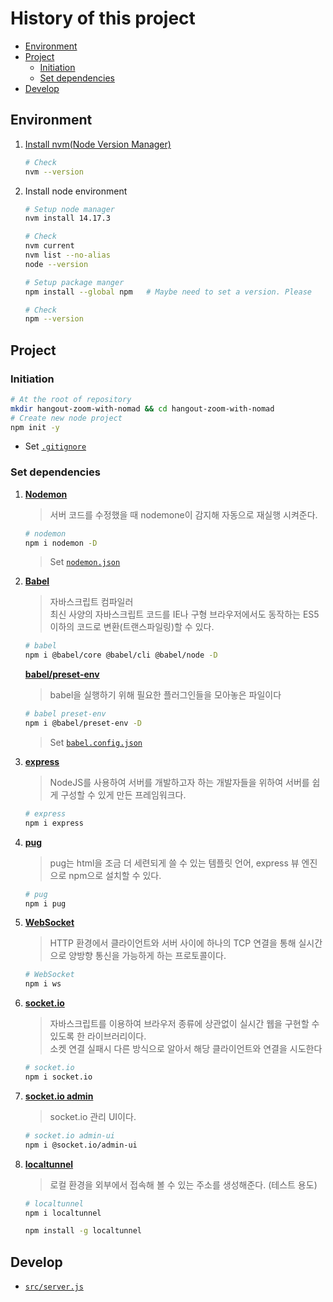 # History of this project

- [Environment](#environment)
- [Project](#project)
  - [Initiation](#initiation)
  - [Set dependencies](#set-dependencies)
- [Develop](#develop)


## Environment

1. [Install nvm(Node Version Manager)](https://github.com/nvm-sh/nvm#installing-and-updating)

   ```bash
   # Check
   nvm --version
   ```

2. Install node environment

   ```bash
   # Setup node manager
   nvm install 14.17.3
   
   # Check
   nvm current
   nvm list --no-alias
   node --version

   # Setup package manger
   npm install --global npm   # Maybe need to set a version. Please 
   
   # Check
   npm --version
   ```

## Project

### Initiation

```bash
# At the root of repository
mkdir hangout-zoom-with-nomad && cd hangout-zoom-with-nomad
# Create new node project
npm init -y
```

- Set [`.gitignore`](.gitignore)

### Set dependencies

1. [**Nodemon**](https://nodemon.io/)
    > 서버 코드를 수정했을 때 nodemone이 감지해 자동으로 재실행 시켜준다.
    ```bash
    # nodemon
    npm i nodemon -D
    ```

    > Set [`nodemon.json`](nodemon.json)

2. [**Babel**](https://babeljs.io/docs/en/)
    > 자바스크립트 컴파일러  
    > 최신 사양의 자바스크립트 코드를 IE나 구형 브라우저에서도 동작하는 ES5 이하의 코드로 변환(트랜스파일링)할 수 있다.
    ```bash
    # babel
    npm i @babel/core @babel/cli @babel/node -D
    ```

    [**babel/preset-env**](https://babeljs.io/docs/en/babel-preset-env)
    > babel을 실행하기 위해 필요한 플러그인들을 모아놓은 파일이다
    ```bash
    # babel preset-env
    npm i @babel/preset-env -D
    ```

    > Set [`babel.config.json`](babel.config.json)

3. [**express**](https://expressjs.com/)
    > NodeJS를 사용하여 서버를 개발하고자 하는 개발자들을 위하여 서버를 쉽게 구성할 수 있게 만든 프레임워크다.
    ```bash
    # express
    npm i express
    ```

4. [**pug**](https://pugjs.org/api/getting-started.html)
    > pug는 html을 조금 더 세련되게 쓸 수 있는 템플릿 언어, express 뷰 엔진으로 npm으로 설치할 수 있다.
    ```bash
    # pug
    npm i pug
    ```

5. [**WebSocket**](https://github.com/theturtle32/WebSocket-Node)
    > HTTP 환경에서 클라이언트와 서버 사이에 하나의 TCP 연결을 통해 실시간으로 양방향 통신을 가능하게 하는 프로토콜이다.

    ```bash
    # WebSocket
    npm i ws
    ```

6. [**socket.io**](https://socket.io/)
    > 자바스크립트를 이용하여 브라우저 종류에 상관없이 실시간 웹을 구현할 수 있도록 한 라이브러리이다.  
    > 소켓 연결 실패시 다른 방식으로 알아서 해당 클라이언트와 연결을 시도한다
    ```bash
    # socket.io
    npm i socket.io
    ```

7. [**socket.io admin**](https://socket.io/docs/v4/admin-ui/)
    > socket.io 관리 UI이다.
    ```bash
    # socket.io admin-ui
    npm i @socket.io/admin-ui
    ```

8. [**localtunnel**](https://github.com/localtunnel/localtunnel)
    > 로컬 환경을 외부에서 접속해 볼 수 있는 주소를 생성해준다. (테스트 용도)
    ```bash
    # localtunnel
    npm i localtunnel

    npm install -g localtunnel
    ```
 

## Develop

- [`src/server.js`](src/server.js)